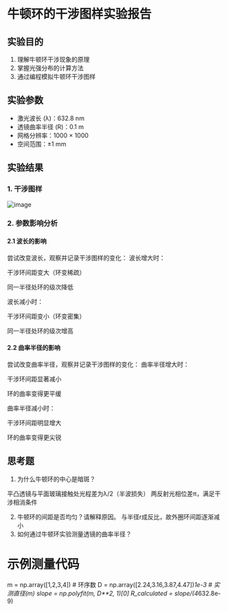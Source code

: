 # 牛顿环的干涉图样实验报告

## 实验目的
1. 理解牛顿环干涉现象的原理
2. 掌握光强分布的计算方法
3. 通过编程模拟牛顿环干涉图样

## 实验参数
- 激光波长 (λ)：632.8 nm
- 透镜曲率半径 (R)：0.1 m
- 网格分辨率：1000 × 1000
- 空间范围：±1 mm

## 实验结果

### 1. 干涉图样
![image](https://github.com/user-attachments/assets/b4637c83-6ca8-4bce-8b57-185a9ed7ffa4)


### 2. 参数影响分析
#### 2.1 波长的影响
尝试改变波长，观察并记录干涉图样的变化：
波长增大时：

干涉环间距变大（环变稀疏）

同一半径处环的级次降低

波长减小时：

干涉环间距变小（环变密集）

同一半径处环的级次增高


#### 2.2 曲率半径的影响
尝试改变曲率半径，观察并记录干涉图样的变化：
曲率半径增大时：

干涉环间距显著减小

环的曲率变得更平缓


曲率半径减小时：

干涉环间距明显增大

环的曲率变得更尖锐

## 思考题
1. 为什么牛顿环的中心是暗斑？
   
平凸透镜与平面玻璃接触处光程差为λ/2（半波损失）
两反射光相位差π，满足干涉相消条件

2. 牛顿环的间距是否均匀？请解释原因。
与半径r成反比，故外圈环间距逐渐减小
3. 如何通过牛顿环实验测量透镜的曲率半径？
# 示例测量代码
m = np.array([1,2,3,4])  # 环序数
D = np.array([2.24,3.16,3.87,4.47])*1e-3  # 实测直径(m)
slope = np.polyfit(m, D**2, 1)[0]
R_calculated = slope/(4*632.8e-9)
